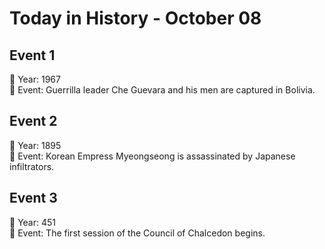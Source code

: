 # Today in History - October 08

## Event 1
📅 Year: 1967  
📝 Event: Guerrilla leader Che Guevara and his men are captured in Bolivia.

## Event 2
📅 Year: 1895  
📝 Event: Korean Empress Myeongseong is assassinated by Japanese infiltrators.

## Event 3
📅 Year: 451  
📝 Event: The first session of the Council of Chalcedon begins.

